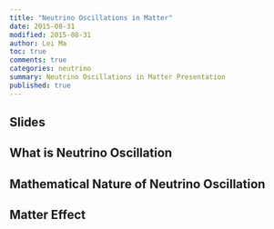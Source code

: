 ```yaml
---
title: "Neutrino Oscillations in Matter"
date: 2015-08-31
modified: 2015-08-31
author: Lei Ma
toc: true
comments: true
categories: neutrino
summary: Neutrino Oscillations in Matter Presentation
published: true
---
```



## Slides

<script async class="speakerdeck-embed" data-id="7c6d7c9106824e93b76b9b12ab29b76b" data-ratio="1.33333333333333" src="//speakerdeck.com/assets/embed.js"></script>


## What is Neutrino Oscillation



## Mathematical Nature of Neutrino Oscillation


## Matter Effect
